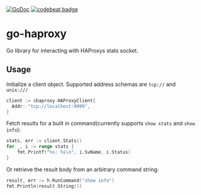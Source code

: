 [![GoDoc](https://godoc.org/github.com/ruansteve/go-haproxy?status.svg)](https://godoc.org/github.com/ruansteve/go-haproxy)
[![codebeat badge](https://codebeat.co/badges/f947c19e-0d7b-47d0-87b4-4e2e555ba806)](https://codebeat.co/projects/github-com-ruansteve-go-haproxy)

# go-haproxy
Go library for interacting with HAProxys stats socket.

## Usage

Initialize a client object. Supported address schemas are `tcp://` and `unix:///`
```go
client := &haproxy.HAProxyClient{
  Addr: "tcp://localhost:9999",
}
```

Fetch results for a built in command(currently supports `show stats` and `show info`):
```go
stats, err := client.Stats()
for _, i := range stats {
	fmt.Printf("%s: %s\n", i.SvName, i.Status)
}
```

Or retrieve the result body from an arbitrary command string:
```go
result, err := h.RunCommand("show info")
fmt.Println(result.String())
```
